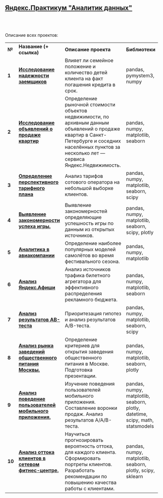 ## <a href="https://praktikum.yandex.ru/data-analyst/" target="_blank"><b>Яндекс.Практикум "Аналитик данных"</b></a>

<br/><br/><br/>
Описание всех проектов:

<table>
<tr>
<td><b>№</b></td>
<td><b>Название (+ ссылка)</b></td>
<td><b>Описание проекта</b></td>
<td><b>Библиотеки</b></td>
<tr>
<td><b>1</b></td>
<td><a href="https://nbviewer.jupyter.org/github/kondratmaksim/student_work_yandex/blob/d0bec60fe4469f2c71aec1cff376998cf7b9b7cc/%D0%9F%D1%80%D0%BE%D0%B5%D0%BA%D1%82%201.%20%D0%98%D1%81%D1%81%D0%BB%D0%B5%D0%B4%D0%BE%D0%B2%D0%B0%D0%BD%D0%B8%D0%B5%20%D0%BD%D0%B0%D0%B4%D0%B5%D0%B6%D0%BD%D0%BE%D1%81%D1%82%D0%B8%20%D0%B7%D0%B0%D0%B5%D0%BC%D1%89%D0%B8%D0%BA%D0%BE%D0%B2.ipynb" target="_blank"><b>Исследование надежности заемщиков</b></a></td>
<td>Влияет ли семейное положение и количество детей клиента на факт погашения кредита в срок.</td>
<td>pandas, pymystem3, numpy</td>
<tr>
<td> <b>2</b></td>
<td><a href="https://nbviewer.jupyter.org/github/kondratmaksim/student_work_yandex/blob/d0bec60fe4469f2c71aec1cff376998cf7b9b7cc/%D0%9F%D1%80%D0%BE%D0%B5%D0%BA%D1%82%202.%20%D0%98%D1%81%D1%81%D0%BB%D0%B5%D0%B4%D0%BE%D0%B2%D0%B0%D0%BD%D0%B8%D0%B5%20%D0%BE%D0%B1%D1%8A%D1%8F%D0%B2%D0%BB%D0%B5%D0%BD%D0%B8%D0%B8%CC%86%20%D0%BE%20%D0%BF%D1%80%D0%BE%D0%B4%D0%B0%D0%B6%D0%B5%20%D0%BA%D0%B2%D0%B0%D1%80%D1%82%D0%B8%D1%80.ipynb" target="_blank"><b>Исследование объявлений о продаже квартир</b></a></td>
<td>Определение рыночной стоимости объектов недвижимости, по архивным данным объявлений о продаже квартир в Санкт-Петербурге и соседних населённых пунктов за несколько лет —  сервиса Яндекс.Недвижимость.</td>
<td>pandas, numpy, matplotlib, seaborn</td>
<tr>
<td> <b>3</b></td>
<td><a href="https://nbviewer.jupyter.org/github/kondratmaksim/student_work_yandex/blob/d0bec60fe4469f2c71aec1cff376998cf7b9b7cc/%D0%9F%D1%80%D0%BE%D0%B5%D0%BA%D1%82%203.%20%D0%9E%D0%BF%D1%80%D0%B5%D0%B4%D0%B5%D0%BB%D0%B5%D0%BD%D0%B8%D0%B5%20%D0%BF%D0%B5%D1%80%D1%81%D0%BF%D0%B5%D0%BA%D1%82%D0%B8%D0%B2%D0%BD%D0%BE%D0%B3%D0%BE%20%D1%82%D0%B0%D1%80%D0%B8%D1%84%D0%B0.ipynb" target="_blank"><b>Определение перспективного тарифного плана</b></a></td>
<td>Анализ тарифов сотового оператора на небольшой выборке клиентов.</td>
<td>pandas, numpy, matplotlib, seaborn, scipy</td>
<tr>
<td> <b>4</b></td>
<td><a href="https://nbviewer.jupyter.org/github/kondratmaksim/student_work_yandex/blob/d0bec60fe4469f2c71aec1cff376998cf7b9b7cc/%D0%9F%D1%80%D0%BE%D0%B5%D0%BA%D1%82%204.%20%D0%92%D1%8B%D1%8F%D0%B2%D0%BB%D0%B5%D0%BD%D0%B8%D0%B5%20%D0%B7%D0%B0%D0%BA%D0%BE%D0%BD%D0%BE%D0%BC%D0%B5%D1%80%D0%BD%D0%BE%D1%81%D1%82%D0%B8%20%D1%83%D1%81%D0%BF%D0%B5%D1%85%D0%B0%20%D0%B8%D0%B3%D1%80%D1%8B.ipynb" target="_blank"><b>Выявление закономерности успеха игры.</b></td>
<td>Выявление закономерностей определяющие успешность игры по данным из открытых источников.</td>
<td>pandas, numpy, matplotlib, seaborn, scipy, plotly</td>
<tr>
<td> <b>5</b></td>
<td><a href="https://nbviewer.jupyter.org/github/kondratmaksim/student_work_yandex/blob/d0bec60fe4469f2c71aec1cff376998cf7b9b7cc/%D0%9F%D1%80%D0%BE%D0%B5%D0%BA%D1%82%205.%20%D0%90%D0%BD%D0%B0%D0%BB%D0%B8%D1%82%D0%B8%D0%BA%D0%B0%20%D0%B2%20%D0%B0%D0%B2%D0%B8%D0%B0%D0%BA%D0%BE%D0%BC%D0%BF%D0%B0%D0%BD%D0%B8%D0%B8.ipynb" target="_blank"><b>Аналитика в авиакомпании</b></a></td>
<td>Определение наиболее популярных моделей самолётов во время фестивального сезона.</td>
<td>pandas, numpy, matplotlib</td>
<tr>
<td> <b>6</b></td>
<td><a href="https://nbviewer.jupyter.org/github/kondratmaksim/student_work_yandex/blob/d0bec60fe4469f2c71aec1cff376998cf7b9b7cc/%D0%9F%D1%80%D0%BE%D0%B5%D0%BA%D1%82%206.%20%D0%90%D0%BD%D0%B0%D0%BB%D0%B8%D0%B7%20%D0%AF%D0%BD%D0%B4%D0%B5%D0%BA%D1%81.%D0%90%D1%84%D0%B8%D1%88%D0%B8.ipynb" target="_blank"><b>Анализ Яндекс.Афиши</b></a></td>
<td>Анализ источников трафика билетного агрегатора для эффективного распределения рекламного бюджета.</td>
<td>pandas, numpy, matplotlib, seaborn</td>
<tr>
<td> <b>7</b></td>
<td><a href="https://nbviewer.jupyter.org/github/kondratmaksim/student_work_yandex/blob/d0bec60fe4469f2c71aec1cff376998cf7b9b7cc/%D0%9F%D1%80%D0%BE%D0%B5%D0%BA%D1%82%207.%20%D0%90%D0%BD%D0%B0%D0%BB%D0%B8%D0%B7%20%D1%80%D0%B5%D0%B7%D1%83%D0%BB%D1%8C%D1%82%D0%B0%D1%82%D0%BE%D0%B2%20%D0%90%3A%D0%92%20%D1%82%D0%B5%D1%81%D1%82%D0%B0.ipynb" target="_blank"><b>Анализ результатов AB-теста</b></a></td>
<td>Приоритезация гипотез и анализ результатов A/B-теста.</td>
<td>pandas, numpy, matplotlib, seaborn, scipy</td>
<tr>
<td> <b>8</b></td>
<td><a href="https://nbviewer.jupyter.org/github/kondratmaksim/student_work_yandex/blob/d0bec60fe4469f2c71aec1cff376998cf7b9b7cc/%D0%9F%D1%80%D0%BE%D0%B5%D0%BA%D1%82%208.%20%D0%90%D0%BD%D0%B0%D0%BB%D0%B8%D0%B7%20%D1%80%D1%8B%D0%BD%D0%BA%D0%B0%20%D0%B7%D0%B0%D0%B2%D0%B5%D0%B4%D0%B5%D0%BD%D0%B8%D0%B8%CC%86%20%D0%BE%D0%B1%D1%89%D0%B5%D1%81%D1%82%D0%B2%D0%B5%D0%BD%D0%BD%D0%BE%D0%B3%D0%BE%20%D0%BF%D0%B8%D1%82%D0%B0%D0%BD%D0%B8%D1%8F%20%D0%9C%D0%BE%D1%81%D0%BA%D0%B2%D1%8B.ipynb" target="_blank"><b>Анализ рынка заведений общественного питания Москвы.</b></a></td>
<td>Определение критериев для открытия заведения общественного питания в Москве. Подготовка презентации.</td>
<td>pandas, numpy, matplotlib, seaborn, plotly</td>
<tr>
<td> <b>9</b></td>
<td><a href="https://nbviewer.jupyter.org/github/kondratmaksim/student_work_yandex/blob/d0bec60fe4469f2c71aec1cff376998cf7b9b7cc/%D0%9F%D1%80%D0%BE%D0%B5%D0%BA%D1%82%209.%20%D0%90%D0%BD%D0%B0%D0%BB%D0%B8%D0%B7%20%D0%BF%D0%BE%D0%B2%D0%B5%D0%B4%D0%B5%D0%BD%D0%B8%D1%8F%20%D0%BF%D0%BE%D0%BB%D1%8C%D0%B7%D0%BE%D0%B2%D0%B0%D1%82%D0%B5%D0%BB%D0%B5%D0%B9%20%D0%BC%D0%BE%D0%B1%D0%B8%D0%BB%D1%8C%D0%BD%D0%BE%D0%B3%D0%BE%20%D0%BF%D1%80%D0%B8%D0%BB%D0%BE%D0%B6%D0%B5%D0%BD%D0%B8%D1%8F.ipynb" target="_blank"><b>Анализ поведение пользователей мобильного приложения.</b></a></td>
<td>Изучение поведения пользователей мобильного приложения. Составление воронки продаж. Анализ результатов A/A/B-теста.</td>
<td>pandas, numpy, matplotlib, seaborn, plotly, datetime, scipy, math, statsmodels</td>
<tr>
<td> <b>10</b></td>
<td><a href="https://nbviewer.jupyter.org/github/kondratmaksim/student_work_yandex/blob/main/%D0%9F%D1%80%D0%BE%D0%B5%D0%BA%D1%82%2010.%20%D0%90%D0%BD%D0%B0%D0%BB%D0%B8%D0%B7%20%D0%BE%D1%82%D1%82%D0%BE%D0%BA%D0%B0%20%D0%BA%D0%BB%D0%B8%D0%B5%D0%BD%D1%82%D0%BE%D0%B2%20%D0%B2%20%D1%81%D0%B5%D1%82%D0%B5%D0%B2%D0%BE%D0%BC%20%D1%84%D0%B8%D1%82%D0%BD%D0%B5%D1%81-%D1%86%D0%B5%D0%BD%D1%82%D1%80%D0%B5.ipynb" target="_blank"><b>Анализ оттока клиентов в сетевом фитнес-центре.</b></a></td>
<td>Научиться прогнозировать вероятность оттока, для каждого клиента. Сформировать портреты клиентов. Разработать рекомендации по повышению качества работы с клиентами.</td>
<td>pandas, numpy, matplotlib, seaborn, plotly, scipy, sklearn</td>
</table>
<br/><br/>

